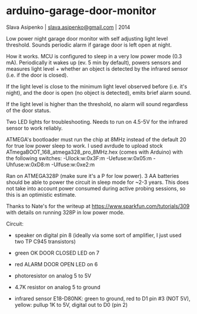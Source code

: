 arduino-garage-door-monitor
===========================

 Slava Asipenko | slava.asipenko@gmail.com | 2014

 Low power night garage door monitor with self adjusting light level threshold. Sounds periodic alarm if garage door is left open at night.
 
 
 How it works. MCU is configured to sleep in a very low power mode (0.3 mA). Periodically it wakes up (ev. 5 min by default), powers sensors and
 measures light level + whether an object is detected by the infrared sensor (i.e. if the door is closed).
  
 If the light level is close to the minimum light level observed before (i.e. it's night), and the door is open (no object is detected), 
 emits brief alarm sound.
  
 If the light level is higher than the threshold, no alarm will sound regardless of the door status.
 
 Two LED lights for troubleshooting. Needs to run on 4.5-5V for the infrared sensor to work reliably. 
 
 ATMEGA's bootloader must run the chip at 8MHz instead of the default 20 for true low power sleep to work.
 I used avrdude to upload stock ATmegaBOOT_168_atmega328_pro_8MHz.hex (comes with Arduino) with the following switches:
   -Ulock:w:0x3F:m -Uefuse:w:0x05:m -Uhfuse:w:0xD8:m -Ulfuse:w:0xe2:m
  
 Ran on ATMEGA328P (make sure it's a P for low power). 3 AA batteries should be able to power the circuit in sleep mode for ~2-3 years. 
 This does not take into account power consumed during active probing sessions, so this is an optimistic estimate.
 
 Thanks to Nate's for the writeup at https://www.sparkfun.com/tutorials/309 with details on running 328P in low power mode.

 Circuit:
  * speaker on digital pin 8 (ideally via some sort of amplifier, I just used two TP C945 transistors)
  
  * green OK DOOR CLOSED LED on 7
  
  * red ALARM DOOR OPEN LED on 6
  
  * photoresistor on analog 5 to 5V
  
  * 4.7K resistor on analog 5 to ground
  
  * infrared sensor E18-D80NK: green to ground, red to D1 pin #3 (NOT 5V), yellow: pullup 1K to 5V, digital out to D0 (pin 2)
